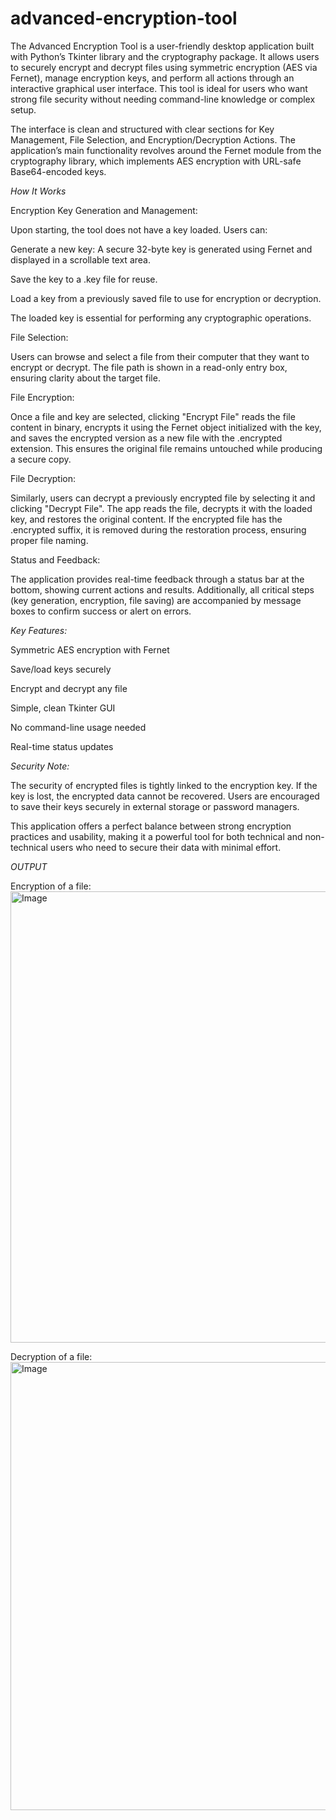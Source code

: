 # advanced-encryption-tool

The Advanced Encryption Tool is a user-friendly desktop application built with Python’s Tkinter library and the cryptography package. It allows users to securely encrypt and decrypt files using symmetric encryption (AES via Fernet), manage encryption keys, and perform all actions through an interactive graphical user interface. This tool is ideal for users who want strong file security without needing command-line knowledge or complex setup.

The interface is clean and structured with clear sections for Key Management, File Selection, and Encryption/Decryption Actions. The application’s main functionality revolves around the Fernet module from the cryptography library, which implements AES encryption with URL-safe Base64-encoded keys.

*How It Works*

Encryption Key Generation and Management:

Upon starting, the tool does not have a key loaded. Users can:

Generate a new key: A secure 32-byte key is generated using Fernet and displayed in a scrollable text area.

Save the key to a .key file for reuse.

Load a key from a previously saved file to use for encryption or decryption.

The loaded key is essential for performing any cryptographic operations.

File Selection:

Users can browse and select a file from their computer that they want to encrypt or decrypt. The file path is shown in a read-only entry box, ensuring clarity about the target file.

File Encryption:

Once a file and key are selected, clicking "Encrypt File" reads the file content in binary, encrypts it using the Fernet object initialized with the key, and saves the encrypted version as a new file with the .encrypted extension. This ensures the original file remains untouched while producing a secure copy.

File Decryption:

Similarly, users can decrypt a previously encrypted file by selecting it and clicking "Decrypt File". The app reads the file, decrypts it with the loaded key, and restores the original content. If the encrypted file has the .encrypted suffix, it is removed during the restoration process, ensuring proper file naming.

Status and Feedback:

The application provides real-time feedback through a status bar at the bottom, showing current actions and results. Additionally, all critical steps (key generation, encryption, file saving) are accompanied by message boxes to confirm success or alert on errors.

*Key Features:*

Symmetric AES encryption with Fernet

Save/load keys securely

Encrypt and decrypt any file

Simple, clean Tkinter GUI

No command-line usage needed

Real-time status updates

*Security Note:*

The security of encrypted files is tightly linked to the encryption key. If the key is lost, the encrypted data cannot be recovered. Users are encouraged to save their keys securely in external storage or password managers.

This application offers a perfect balance between strong encryption practices and usability, making it a powerful tool for both technical and non-technical users who need to secure their data with minimal effort.

*OUTPUT*

Encryption of a file:
<img width="1117" height="722" alt="Image" src="https://github.com/user-attachments/assets/80cda0b1-7b2b-41ad-91a6-fc8e98099d27" />

Decryption of a file:
<img width="1181" height="717" alt="Image" src="https://github.com/user-attachments/assets/e59c7715-ec3d-414d-aca9-ac44871f1bea" />
